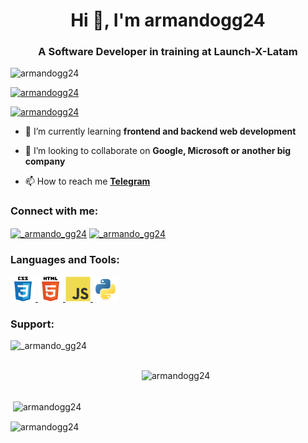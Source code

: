 <h1 align="center">Hi 👋, I'm armandogg24</h1>
<h3 align="center">A  Software Developer in training at Launch-X-Latam</h3>

<p align="left"> <img src="https://komarev.com/ghpvc/?username=armandogg24&label=Profile%20views&color=0e75b6&style=flat" alt="armandogg24" /> </p>

<p align="left"> <a href="https://github.com/ryo-ma/github-profile-trophy"><img src="https://github-profile-trophy.vercel.app/?username=armandogg24" alt="armandogg24" /></a> </p>

<p align="left"> <a href="https://twitter.com/armandogg24" target="blank"><img src="https://img.shields.io/twitter/follow/armandogg24?logo=twitter&style=for-the-badge" alt="armandogg24" /></a> </p>

- 🌱 I’m currently learning **frontend and backend web development**

- 👯 I’m looking to collaborate on **Google, Microsoft or another big company**

- 📫 How to reach me **<a href="https://t.me/armandogg24">Telegram</a>**

<h3 align="left">Connect with me:</h3>
<p align="left">
<a href="https://twitter.com/_armando_gg24" target="blank"><img align="center" src="https://raw.githubusercontent.com/rahuldkjain/github-profile-readme-generator/master/src/images/icons/Social/twitter.svg" alt="_armando_gg24" height="30" width="40" /></a>
<a href="https://instagram.com/_armando_gg24" target="blank"><img align="center" src="https://raw.githubusercontent.com/rahuldkjain/github-profile-readme-generator/master/src/images/icons/Social/instagram.svg" alt="_armando_gg24" height="30" width="40" /></a>
</p>

<h3 align="left">Languages and Tools:</h3>
<p align="left"> <a href="https://www.w3schools.com/css/" target="_blank" rel="noreferrer"> <img src="https://raw.githubusercontent.com/devicons/devicon/master/icons/css3/css3-original-wordmark.svg" alt="css3" width="40" height="40"/> </a> <a href="https://www.w3.org/html/" target="_blank" rel="noreferrer"> <img src="https://raw.githubusercontent.com/devicons/devicon/master/icons/html5/html5-original-wordmark.svg" alt="html5" width="40" height="40"/> </a> <a href="https://developer.mozilla.org/en-US/docs/Web/JavaScript" target="_blank" rel="noreferrer"> <img src="https://raw.githubusercontent.com/devicons/devicon/master/icons/javascript/javascript-original.svg" alt="javascript" width="40" height="40"/> </a> <a href="https://www.python.org" target="_blank" rel="noreferrer"> <img src="https://raw.githubusercontent.com/devicons/devicon/master/icons/python/python-original.svg" alt="python" width="40" height="40"/> </a> </p>

<h3 align="left">Support:</h3>
<p><a href="https://ko-fi.com/_armando_gg24"> <img align="left" src="https://cdn.ko-fi.com/cdn/kofi3.png?v=3" height="50" width="210" alt="_armando_gg24"></a></p>

<br><br>

<p><img align="left" src="https://github-readme-stats.vercel.app/api/top-langs?username=armandogg24&show_icons=true&locale=en&layout=compact" alt="armandogg24"></p>
<br><br>

<p>&nbsp;<img align="center" src="https://github-readme-stats.vercel.app/api?username=armandogg24&show_icons=true&locale=en" alt="armandogg24" /></p>

<p><img align="center" src="https://github-readme-streak-stats.herokuapp.com/?user=armandogg24&" alt="armandogg24" /></p>
